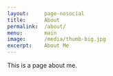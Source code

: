 ```yaml
---
layout:     page-nosocial
title:      About
permalink:  /about/
menu:       main
image:      /media/thumb-big.jpg
excerpt:    About Me
---
```


This is a page about me.
